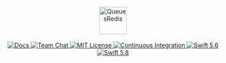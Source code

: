 <p align="center">
    <img 
        src="https://user-images.githubusercontent.com/1342803/76432736-c2515180-6389-11ea-8535-6798edc419fc.png"
        height="64" 
        alt="QueuesRedis"
    >    
    <br>
    <br>
    <a href="https://docs.vapor.codes/4.0/">
        <img src="http://img.shields.io/badge/read_the-docs-2196f3.svg" alt="Docs">
    </a>
    <a href="http://vapor.team">
        <img src="https://img.shields.io/discord/431917998102675485.svg" alt="Team Chat">
    </a>
    <a href="LICENSE">
        <img src="http://img.shields.io/badge/license-MIT-brightgreen.svg" alt="MIT License">
    </a>
    <a href="https://github.com/vapor/queues-redis-driver/actions/workflows/test.yml">
        <img src="https://github.com/vapor/queues-redis-driver/actions/workflows/test.yml/badge.svg?event=push" alt="Continuous Integration">
    </a>
    <a href="https://swift.org">
        <img src="http://img.shields.io/badge/swift-5.6-brightgreen.svg" alt="Swift 5.6">
    </a>
    <a href="https://swift.org">
        <img src="http://img.shields.io/badge/swift-5.8-brightgreen.svg" alt="Swift 5.8">
    </a>
</p>
